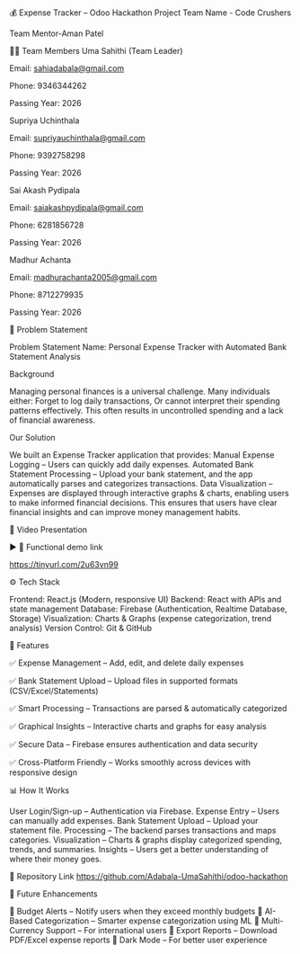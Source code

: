 💰 Expense Tracker – Odoo Hackathon Project
Team Name - Code Crushers

Team Mentor-Aman Patel

🧑‍💻 Team Members
Uma Sahithi (Team Leader)

Email: sahiadabala@gmail.com

Phone: 9346344262

Passing Year: 2026


Supriya Uchinthala

Email: supriyauchinthala@gmail.com

Phone: 9392758298

Passing Year: 2026


Sai Akash Pydipala

Email: saiakashpydipala@gmail.com

Phone: 6281856728

Passing Year: 2026


Madhur Achanta

Email: madhurachanta2005@gmail.com

Phone: 8712279935

Passing Year: 2026



📝 Problem Statement

Problem Statement Name: Personal Expense Tracker with Automated Bank Statement Analysis

Background

Managing personal finances is a universal challenge. Many individuals either:
Forget to log daily transactions,
Or cannot interpret their spending patterns effectively.
This often results in uncontrolled spending and a lack of financial awareness.

Our Solution

We built an Expense Tracker application that provides:
Manual Expense Logging – Users can quickly add daily expenses.
Automated Bank Statement Processing – Upload your bank statement, and the app automatically parses and categorizes transactions.
Data Visualization – Expenses are displayed through interactive graphs & charts, enabling users to make informed financial decisions.
This ensures that users have clear financial insights and can improve money management habits.

🎥 Video Presentation

▶️ 🔗 Functional demo link

https://tinyurl.com/2u63vn99

⚙️ Tech Stack

Frontend: React.js (Modern, responsive UI)
Backend: React with APIs and state management
Database: Firebase (Authentication, Realtime Database, Storage)
Visualization: Charts & Graphs (expense categorization, trend analysis)
Version Control: Git & GitHub

🚀 Features

✅ Expense Management – Add, edit, and delete daily expenses

✅ Bank Statement Upload – Upload files in supported formats (CSV/Excel/Statements)

✅ Smart Processing – Transactions are parsed & automatically categorized

✅ Graphical Insights – Interactive charts and graphs for easy analysis

✅ Secure Data – Firebase ensures authentication and data security

✅ Cross-Platform Friendly – Works smoothly across devices with responsive design


📊 How It Works

User Login/Sign-up – Authentication via Firebase.
Expense Entry – Users can manually add expenses.
Bank Statement Upload – Upload your statement file.
Processing – The backend parses transactions and maps categories.
Visualization – Charts & graphs display categorized spending, trends, and summaries.
Insights – Users get a better understanding of where their money goes.

📂 Repository Link
https://github.com/Adabala-UmaSahithi/odoo-hackathon

🔮 Future Enhancements

🚧 Budget Alerts – Notify users when they exceed monthly budgets
🚧 AI-Based Categorization – Smarter expense categorization using ML
🚧 Multi-Currency Support – For international users
🚧 Export Reports – Download PDF/Excel expense reports
🚧 Dark Mode – For better user experience



